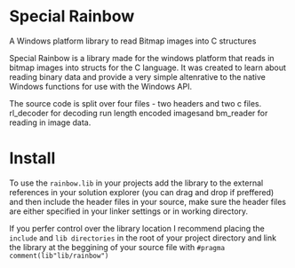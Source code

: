 # Special Rainbow

A Windows platform library to read Bitmap images into C structures

Special Rainbow is a library made for the windows platform that reads in bitmap images into structs for the C language. It was created to learn about reading binary data and provide a very simple altenrative to the native Windows functions for use with the Windows API.

The source code is split over four files - two headers and two c files. rl_decoder for decoding run length encoded imagesand bm_reader for reading in image data.

# Install
To use the `rainbow.lib` in your projects add the library to the external references in your solution explorer (you can drag and drop if preffered) and then include the header files in your source, make sure the header files are either specified in your linker settings or in working directory. 

If you perfer control over the library location I recommend placing the `include` and `lib directories` in the root of your project directory and link the library at the beggining of your source file with ```#pragma comment(lib"lib/rainbow")```
